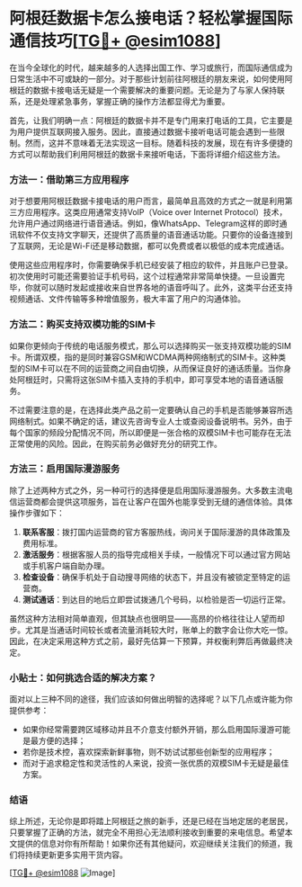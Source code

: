 # 阿根廷数据卡怎么接电话？轻松掌握国际通信技巧[[TG💪+ @esim1088](https://t.me/s/esim1088)]

在当今全球化的时代，越来越多的人选择出国工作、学习或旅行，而国际通信成为日常生活中不可或缺的一部分。对于那些计划前往阿根廷的朋友来说，如何使用阿根廷的数据卡接电话无疑是一个需要解决的重要问题。无论是为了与家人保持联系，还是处理紧急事务，掌握正确的操作方法都显得尤为重要。

首先，让我们明确一点：阿根廷的数据卡并不是专门用来打电话的工具，它主要是为用户提供互联网接入服务。因此，直接通过数据卡接听电话可能会遇到一些限制。然而，这并不意味着无法实现这一目标。随着科技的发展，现在有许多便捷的方式可以帮助我们利用阿根廷的数据卡来接听电话，下面将详细介绍这些方法。

### 方法一：借助第三方应用程序

对于想要用阿根廷数据卡接电话的用户而言，最简单且高效的方式之一就是利用第三方应用程序。这类应用通常支持VoIP（Voice over Internet Protocol）技术，允许用户通过网络进行语音通话。例如，像WhatsApp、Telegram这样的即时通讯软件不仅支持文字聊天，还提供了高质量的语音通话功能。只要你的设备连接到了互联网，无论是Wi-Fi还是移动数据，都可以免费或者以极低的成本完成通话。

使用这些应用程序时，你需要确保手机已经安装了相应的软件，并且账户已登录。初次使用时可能还需要验证手机号码，这个过程通常非常简单快捷。一旦设置完毕，你就可以随时发起或接收来自世界各地的语音呼叫了。此外，这类平台还支持视频通话、文件传输等多种增值服务，极大丰富了用户的沟通体验。

### 方法二：购买支持双模功能的SIM卡

如果你更倾向于传统的电话服务模式，那么可以选择购买一张支持双模功能的SIM卡。所谓双模，指的是同时兼容GSM和WCDMA两种网络制式的SIM卡。这种类型的SIM卡可以在不同的运营商之间自由切换，从而保证良好的通话质量。当你身处阿根廷时，只需将这张SIM卡插入支持的手机中，即可享受本地的语音通话服务。

不过需要注意的是，在选择此类产品之前一定要确认自己的手机是否能够兼容所选网络制式。如果不确定的话，建议先咨询专业人士或查阅设备说明书。另外，由于每个国家的频段分配情况不同，所以即便是一张合格的双模SIM卡也可能存在无法正常使用的风险。因此，在购买前务必做好充分的研究工作。

### 方法三：启用国际漫游服务

除了上述两种方式之外，另一种可行的选择便是启用国际漫游服务。大多数主流电信运营商都会提供这项服务，旨在让客户在国外也能享受到无缝的通信体验。具体操作步骤如下：

1. **联系客服**：拨打国内运营商的官方客服热线，询问关于国际漫游的具体政策及费用标准。
2. **激活服务**：根据客服人员的指导完成相关手续，一般情况下可以通过官方网站或手机客户端自助办理。
3. **检查设备**：确保手机处于自动搜寻网络的状态下，并且没有被锁定至特定的运营商。
4. **测试通话**：到达目的地后立即尝试拨通几个号码，以检验是否一切运行正常。

虽然这种方法相对简单直观，但其缺点也很明显——高昂的价格往往让人望而却步。尤其是当通话时间较长或者流量消耗较大时，账单上的数字会让你大吃一惊。因此，在决定采用这种方式之前，最好先估算一下预算，并权衡利弊后再做最终决定。

### 小贴士：如何挑选合适的解决方案？

面对以上三种不同的途径，我们应该如何做出明智的选择呢？以下几点或许能为你提供参考：

- 如果你经常需要跨区域移动并且不介意支付额外开销，那么启用国际漫游可能是最方便的选择；
- 若你是技术控，喜欢探索新鲜事物，则不妨试试那些创新型的应用程序；
- 而对于追求稳定性和灵活性的人来说，投资一张优质的双模SIM卡无疑是最佳方案。

### 结语

综上所述，无论你是即将踏上阿根廷之旅的新手，还是已经在当地定居的老居民，只要掌握了正确的方法，就完全不用担心无法顺利接收到重要的来电信息。希望本文提供的信息对你有所帮助！如果你还有其他疑问，欢迎继续关注我们的频道，我们将持续更新更多实用干货内容。

[[TG💪+ @esim1088](https://t.me/s/esim1088) ![Image](https://i.postimg.cc/4NQfJmqS/Snipaste-2025-05-13-00-14-12.png)]
